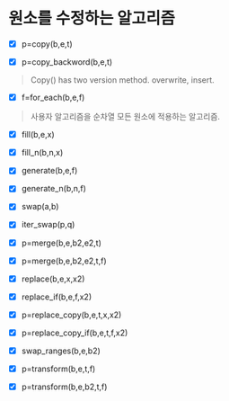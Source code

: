# 원소를 수정하는 알고리즘


- [x] p=copy(b,e,t)
- [x] p=copy_backword(b,e,t)


> Copy() has two version method. overwrite, insert.


- [x] f=for_each(b,e,f)


> 사용자 알고리즘을 순차열 모든 원소에 적용하는 알고리즘.


- [x] fill(b,e,x)
- [x] fill_n(b,n,x)
- [x] generate(b,e,f)
- [x] generate_n(b,n,f)


- [x] swap(a,b)
- [x] iter_swap(p,q)


- [x] p=merge(b,e,b2,e2,t)
- [x] p=merge(b,e,b2,e2,t,f)


- [x] replace(b,e,x,x2)
- [x] replace_if(b,e,f,x2)
- [x] p=replace_copy(b,e,t,x,x2)
- [x] p=replace_copy_if(b,e,t,f,x2)


- [x] swap_ranges(b,e,b2)


- [x] p=transform(b,e,t,f)
- [x] p=transform(b,e,b2,t,f)

